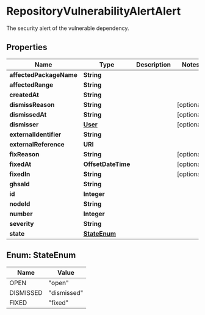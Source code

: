 

# RepositoryVulnerabilityAlertAlert

The security alert of the vulnerable dependency.

## Properties

| Name | Type | Description | Notes |
|------------ | ------------- | ------------- | -------------|
|**affectedPackageName** | **String** |  |  |
|**affectedRange** | **String** |  |  |
|**createdAt** | **String** |  |  |
|**dismissReason** | **String** |  |  [optional] |
|**dismissedAt** | **String** |  |  [optional] |
|**dismisser** | [**User**](User.md) |  |  [optional] |
|**externalIdentifier** | **String** |  |  |
|**externalReference** | **URI** |  |  |
|**fixReason** | **String** |  |  [optional] |
|**fixedAt** | **OffsetDateTime** |  |  [optional] |
|**fixedIn** | **String** |  |  [optional] |
|**ghsaId** | **String** |  |  |
|**id** | **Integer** |  |  |
|**nodeId** | **String** |  |  |
|**number** | **Integer** |  |  |
|**severity** | **String** |  |  |
|**state** | [**StateEnum**](#StateEnum) |  |  |



## Enum: StateEnum

| Name | Value |
|---- | -----|
| OPEN | &quot;open&quot; |
| DISMISSED | &quot;dismissed&quot; |
| FIXED | &quot;fixed&quot; |




